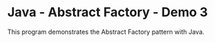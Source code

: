 # Java - Abstract Factory - Demo 3
This program demonstrates the Abstract Factory pattern with Java.

